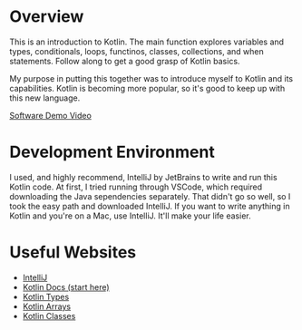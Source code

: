 # Overview

This is an introduction to Kotlin. The main function explores variables and types, conditionals, loops, functinos, classes, collections, and when statements. Follow along to get a good grasp of Kotlin basics.

My purpose in putting this together was to introduce myself to Kotlin and its capabilities. Kotlin is becoming more popular, so it's good to keep up with this new language.

[Software Demo Video](https://youtu.be/XyJaRGi5IP0)

# Development Environment

I used, and highly recommend, IntelliJ by JetBrains to write and run this Kotlin code. At first, I tried running through VSCode, which required downloading the Java sependencies separately. That didn't go so well, so I took the easy path and downloaded IntelliJ. If you want to write anything in Kotlin and you're on a Mac, use IntelliJ. It'll make your life easier.

# Useful Websites

* [IntelliJ](https://www.jetbrains.com/idea/download/#section=mac)
* [Kotlin Docs (start here)](https://kotlinlang.org/docs/home.html)
* [Kotlin Types](https://kotlinlang.org/docs/basic-types.html#literal-constants)
* [Kotlin Arrays](https://www.geeksforgeeks.org/kotlin-array/)
* [Kotlin Classes](https://kotlinlang.org/docs/classes.html)
